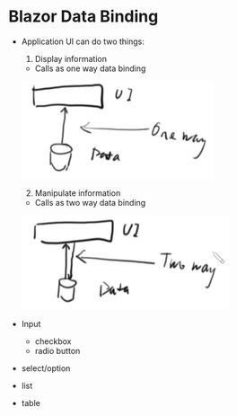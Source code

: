 # Blazor Data Binding

- Application UI can do two things:

  1. Display information
    - Calls as one way data binding
 
    ![one way binding](./Img/oneWayBinding.png)

  2. Manipulate information 
    - Calls as two way data binding
    
    ![two way binding](./Img/twoWayBinding.png)

- Input
  - checkbox
  - radio button
  
- select/option
- list
- table